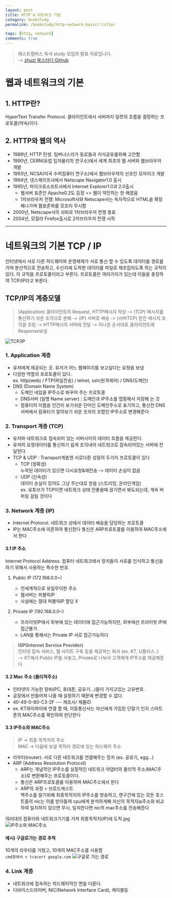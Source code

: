 ```yaml
---
layout: post
title: HTTP & 네트워크 기본
category: bookstudy
permalink: /bookstudy/http-network-basic/:title/

tags: [http, network]
comments: true
---
```

>패스트캠퍼스 독서 study 모임의 발표 자료입니다.  
-> [zhuzi 북스터디 Github](https://github.com/march23hare/zhuzi) 

# 웹과 네트워크의 기본

## 1. HTTP란?
HyperText Transfer Protocol. 클라이언트에서 서버까지 일련의 흐름을 결정하는 프로토콜(약속)이다.

## 2. HTTP와 웹의 역사
- 1989년, HTTP 탄생. 팀버너스리가 동료들과 지식공유를위해 고안함
- 1990년, CERN(유럽 입자물리학 연구소)에서 세계 최초의 웹 서버와 웹브라우저 개발 
- 1993년, NCSA(미국 수퍼컴퓨터 연구소)에서 웹브라우저의 선조인 모자이크 개발
- 1994년, 넷스케이프사에서 Netscape Navigator1.0 출시
- 1995년, 마이크로소프트사에서 Internet Explorer1.0과 2.0출시
    - 웹서버 표준인 Apache0.2도 등장 => 웹이 약진하는 한 해였음
    - 1차브라우저 전쟁: Microsoft사와 Netscape사는 독자적으로 HTML을 확장해나가며 웹표준화를 모조리 무시함
- 2000년, Netscape사의 쇠퇴로 1차브라우저 전쟁 종료
- 2004년, 모질라 Firefox출시로 2차브라우저 전쟁 시작

-----
# 네트워크의 기본 TCP / IP
인터넷에서 서로 다른 하드웨어와 운영체제가 서로 통신 할 수 있도록 데이터를 경로를 거쳐 분산적으로 전송하고, 수신지에 도착한 데이터를 파일로 재조립되도록 하는 규칙이 있다. 이 규칙을 프로토콜이라고 부른다. 프로토콜은 여러가지가 있는데 이들을 총칭하여 TCP/IP라고 부른다.

## TCP/IP의 계층모델
> (Application) 클라이언트의 Request, HTTP메시지 작성 -> (TCP) 메시지를 통신하기 쉬운 조각으로 분해 -> (IP) 서버로 배송 -> (서버TCP) 받은 메시지 조각을 조립 -> HTTP메시지 서버에 전달 -> 지나온 순서대로 클라이언트에 Response보냄

![TCP/IP](https://github.com/underbleu/zhuzi/blob/master/img/tcp-ip.png)


### 1. Application 계층
- 유저에게 제공되는 곳. 유저가 어느 웹페이지를 보고싶다는 요청을 보냄
- 다양한 역할의 프로토콜이 있다.  
ex. http(web) / FTP(파일전송) / telnet, ssh(원격제어) / DNS(도메인)
- DNS (Domain Name System) 
    - 도메인 네임을 IP주소로 바꾸어 주는 프로토콜
    - DNS서버 (일명 Name server) : 도메인과 IP주소를 맵핑해서 저장해 논 것
    - 컴퓨터의 이름을 인간이 보기쉬운 단어인 도메인주소로 표기하고, 통신전 DNS서버에서 컴퓨터가 알아보기 쉬운 숫자의 조합인 IP주소로 변경해준다

### 2. Transport 계층 (TCP)
- 유저와 네트워크로 접속되어 있는 서버사이의 데이터 흐름을 제공한다.
- 유저의 요청데이터를 통신하기 쉽게 조각내어 네트워크로 접속되어있는 서버에 전달한다
- TCP & UDP : Transport계층엔 서로다른 성질의 두가지 프로토콜이 있다
    - TCP (정확성)  
    누락된 데이터가 있으면 다시요청&재전송 -> 데이터 손실이 없음
    - UDP (신속성)  
    데이터 손실이 있어도 그냥 주는대로 받음 (스트리밍, 온라인게임)  
    ex. 유튜브가 TCP이면 네트워크 상태 안좋을때 끊기면서 봐도되는데, 계속 버퍼링 걸릴 것이다

### 3. Network 계층 (IP) 
- Internet Protocol. 네트워크 상에서 데이터 배송을 담당하는 프로토콜
- IP는 MAC주소에 의존하여 통신한다
통신은 ARP프로토콜를 이용하여 MAC주소에서 한다

#### 3.1 IP 주소
Internet Protocol Address. 컴퓨터 네트워크에서 장치들이 서로를 인식하고 통신을 하기 위해서 사용하는 특수한 번호.

1. Public IP (172.168.0.0~)
    - 전세계적으로 유일무이한 주소
    - 웹서버는 퍼블릭IP
    - 사설에는 절대 퍼블릭IP 할당 X

2. Private IP (192.168.0.0~)
    - 프라이빗IP에서 외부에 있는 데이터에 접근가능하지만, 외부에선 프라이빗 IP에 접근불가.
    - LAN을 통해서는 Private IP 서로 접근가능하다

>**ISP(Internet Service Provider)**  
인터넷 접속 서비스, 웹 사이트 구축 등을 제공하는 회사 (ex. KT, U플러스..)  
-> KT에서 Public IP를 사놓고, Private로 나눠서 고객에게 IP주소를 제공해준다

#### 3.2 Mac 주소 (물리적주소)

* 인터넷이 가능한 장비(PC, 휴대폰, 공유기...)들이 가지고있는 고유번호. 
* 공장에서 만들어져 나올 때 설정하기 때문에 변경할 수 없다.
* 40-49-0-80-C3-2F --- 제조사/ 제품ID
* ex. KT와이파이에 연결 할 때, 이동통신사는 자신에게 가입된 단말기 인지 스마트폰의 MAC주소를 확인하여 판단한다

#### 3.3 IP주소와 MAC주소 
>IP -> 최종 목적지의 주소  
>MAC -> 다음에 보낼 목적지 경로에 있는 하드웨어 주소
* 라우터(router): 서로 다른 네트워크를 연결해주는 장치 (ex. 공유기, egg...)
* ARP (Address Resolution Protocol)
	* ARP는 개념적인 IP주소를 실질적인 네트워크 어댑터의 물리적 주소(MAC주소)로 변환해주는 프로토콜이다.
    * 통신은 ARP프로토콜를 이용하여 MAC주소에서 한다
    * ARP의 과정 = 브로드캐스트  
    맥주소를 알기위해 최종목적지의 IP주소를 방송하고, 랜구간에 있는 모든 호스트들의 nic는 이를 받아들여 cpu에게 분석하게해 자신의 목적지ip주소와 비교하여 일치하지 않으면 무시, 일치한다면 nic의 mac주소를 전송해준다

여러대의 컴퓨터와 네트워크기기를 거져 최종목적지(IP)에 도착.jpg
![IP주소와 MAC주소](https://github.com/underbleu/zhuzi/blob/master/img/ip-mac-address.png)

#### 예시) 구글로가는 경로 추적
10개의 라우터를 거쳤고, 10개의 MAC주소를 사용함  
`cmd창에서 > tracert google.com`
![구글로 가는 경로](https://github.com/underbleu/zhuzi/blob/master/img/google-trace.png)


### 4. Link 계층
- 네트워크에 접속하는 하드웨어적인 면을 다룬다.
- 디바이스드라이버, NIC(Network Interface Card), 케이블등
